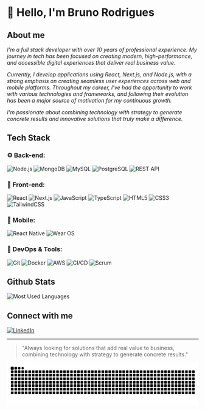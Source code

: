 # 👋 Hello, I'm **Bruno Rodrigues**  

## **About me**
*I'm a full stack developer with over 10 years of professional experience. My journey in tech has been focused on creating modern, high-performance, and accessible digital experiences that deliver real business value.*

*Currently, I develop applications using React, Next.js, and Node.js, with a strong emphasis on creating seamless user experiences across web and mobile platforms. Throughout my career, I've had the opportunity to work with various technologies and frameworks, and following their evolution has been a major source of motivation for my continuous growth.*

*I'm passionate about combining technology with strategy to generate concrete results and innovative solutions that truly make a difference.*

## **Tech Stack**

### **⚙️ Back-end:**
![Node.js](https://img.shields.io/badge/Node.js-339933?style=flat&logo=nodedotjs&logoColor=white)
![MongoDB](https://img.shields.io/badge/MongoDB-47A248?style=flat&logo=mongodb&logoColor=white)
![MySQL](https://img.shields.io/badge/MySQL-4479A1?style=flat&logo=mysql&logoColor=white)
![PostgreSQL](https://img.shields.io/badge/PostgreSQL-336791?style=flat&logo=postgresql&logoColor=white)
![REST API](https://img.shields.io/badge/API-RESTful-blue?style=flat)

### **🎨 Front-end:**
![React](https://img.shields.io/badge/React-61DAFB?style=flat&logo=react&logoColor=black)
![Next.js](https://img.shields.io/badge/Next.js-000000?style=flat&logo=nextdotjs&logoColor=white)
![JavaScript](https://img.shields.io/badge/JavaScript-F7DF1E?style=flat&logo=javascript&logoColor=black)
![TypeScript](https://img.shields.io/badge/TypeScript-007ACC?style=flat&logo=typescript&logoColor=white)
![HTML5](https://img.shields.io/badge/HTML5-E34F26?style=flat&logo=html5&logoColor=white)
![CSS3](https://img.shields.io/badge/CSS3-1572B6?style=flat&logo=css3&logoColor=white)
![TailwindCSS](https://img.shields.io/badge/Tailwind_CSS-38B2AC?style=flat&logo=tailwind-css&logoColor=white)

### **📱 Mobile:**
![React Native](https://img.shields.io/badge/React_Native-61DAFB?style=flat&logo=react&logoColor=black)
![Wear OS](https://img.shields.io/badge/Wear%20OS-4285F4?style=flat&logo=wear-os&logoColor=white)

### **🚧 DevOps & Tools:**
![Git](https://img.shields.io/badge/Git-F05032?style=flat&logo=git&logoColor=white)
![Docker](https://img.shields.io/badge/Docker-2496ED?style=flat&logo=docker&logoColor=white)
![AWS](https://img.shields.io/badge/AWS-232F3E?style=flat&logo=amazon-aws&logoColor=white)
![CI/CD](https://img.shields.io/badge/CI/CD-blue?style=flat)
![Scrum](https://img.shields.io/badge/Scrum-6DB33F?style=flat&logo=scrumalliance&logoColor=white)
<!-- 
## **Currently Learning**
- Microservices Architecture
- Docker and Kubernetes
- Advanced Next.js
- React Native for cross-platform mobile apps -->

## **Github Stats**
![Most Used Languages](https://github-readme-stats.vercel.app/api/top-langs/?username=brodrigues1990&layout=compact&theme=dark&hide_border=true)

## **Connect with me**
[![LinkedIn](https://img.shields.io/badge/LinkedIn-0077B5?style=for-the-badge&logo=linkedin&logoColor=white)](https://www.linkedin.com/in/brodrigues1990/)
<!-- [![GitHub](https://img.shields.io/badge/GitHub-100000?style=for-the-badge&logo=github&logoColor=white)](https://github.com/brodrigues1990) -->

---

> "Always looking for solutions that add real value to business, combining technology with strategy to generate concrete results."


<picture>
  <source
    media="(prefers-color-scheme: dark)"
    srcset="https://raw.githubusercontent.com/brodrigues1990/brodrigues1990/output/github-contribution-grid-snake-dark.svg"
  />
  <source
    media="(prefers-color-scheme: light)"
    srcset="https://raw.githubusercontent.com/brodrigues1990/brodrigues1990/output/github-contribution-grid-snake.svg"
  />
  <img
    alt="github contribution grid snake animation"
    src="https://raw.githubusercontent.com/brodrigues1990/brodrigues1990/output/github-contribution-grid-snake.svg"
  />
</picture>